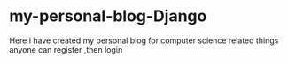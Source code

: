 # my-personal-blog-Django
Here i have created my personal blog for computer science related things
anyone can register ,then login 
